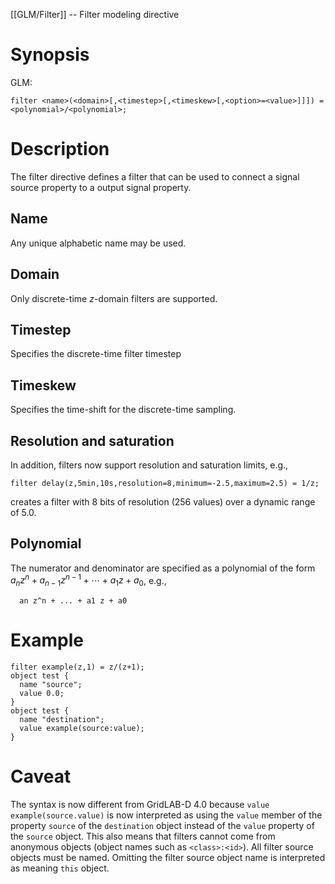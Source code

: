 [[GLM/Filter]] -- Filter modeling directive

# Synopsis
GLM:
~~~
filter <name>(<domain>[,<timestep>[,<timeskew>[,<option>=<value>]]]) = <polynomial>/<polynomial>;
~~~

# Description

The filter directive defines a filter that can be used to connect a signal source property to a output signal property. 

## Name

Any unique alphabetic name may be used.

## Domain

Only discrete-time *z*-domain filters are supported.

## Timestep

Specifies the discrete-time filter timestep

## Timeskew

Specifies the time-shift for the discrete-time sampling.

## Resolution and saturation

In addition, filters now support resolution and saturation limits, e.g.,
~~~
filter delay(z,5min,10s,resolution=8,minimum=-2.5,maximum=2.5) = 1/z;
~~~
creates a filter with 8 bits of resolution (256 values) over a dynamic range of 5.0.

## Polynomial

The numerator and denominator are specified as a polynomial of the form $a_n z^n + a_{n-1} z^{n-1} + \cdots + a_1 z + a_0$, e.g.,
~~~
  an z^n + ... + a1 z + a0
~~~

# Example
~~~
filter example(z,1) = z/(z+1);
object test {
  name "source";
  value 0.0;
}
object test {
  name "destination";
  value example(source:value);
}
~~~

# Caveat

The syntax is now different from GridLAB-D 4.0 because `value example(source.value)` is now interpreted as using the `value` member of the property `source` of the `destination` object instead of the `value` property of the `source` object. This also means that filters cannot come from anonymous objects (object names such as `<class>:<id>`).  All filter source objects must be named.  Omitting the filter source object name is interpreted as meaning `this` object.

